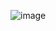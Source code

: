 ![image](https://user-images.githubusercontent.com/88396643/168412338-afb8bd13-50ee-401e-b8d3-23ab2e7330f2.png)
